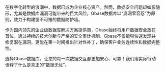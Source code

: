 在数字化转型的浪潮中，数据已成为企业核心资产。然而，数据安全问题却如影随形，尤其是数据库漏洞可能带来的巨大风险。Gbase数据库以“漏洞零容忍”为原则，致力于构建坚不可摧的数据防护墙。

作为国内领先的企业级数据库解决方案提供商，Gbase始终将用户数据安全放在首位。通过持续的技术创新与严格的安全审计机制，Gbase不仅能够快速发现并修复潜在漏洞，更能在第一时间推出针对性补丁，确保客户业务连续性和数据完整性。

选择Gbase数据库，让您的每一次数据交互都更加安心、可靠！我们用实际行动诠释了什么是真正的“数据无忧”。